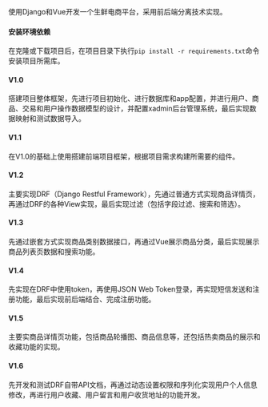 使用Django和Vue开发一个生鲜电商平台，采用前后端分离技术实现。

#### 安装环境依赖
在克隆或下载项目后，在项目目录下执行`pip install -r requirements.txt`命令安装项目所需库。

#### V1.0
搭建项目整体框架，先进行项目初始化、进行数据库和app配置，并进行用户、商品、交易和用户操作数据模型的设计，并配置xadmin后台管理系统，最后实现数据映射和测试数据导入。

#### V1.1
在V1.0的基础上使用搭建前端项目框架，根据项目需求构建所需要的组件。

#### V1.2
主要实现DRF（Django Restful Framework），先通过普通方式实现商品详情页，再通过DRF的各种View实现，最后实现过滤（包括字段过滤、搜索和筛选）。

#### V1.3
先通过嵌套方式实现商品类别数据接口，再通过Vue展示商品分类，最后实现展示商品列表页数据和搜索功能。

#### V1.4
先实现在DRF中使用token，再使用JSON Web Token登录，再实现短信发送和注册功能，最后实现前后端结合、完成注册功能。

#### V1.5
主要实商品详情页功能，包括商品轮播图、商品信息等，还包括热卖商品的展示和收藏功能的实现。

#### V1.6
先开发和测试DRF自带API文档，再通过动态设置权限和序列化实现用户个人信息修改，再进行用户收藏、用户留言和用户收货地址的功能开发。
